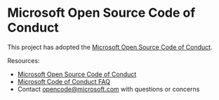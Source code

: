 # Microsoft Open Source Code of Conduct

This project has adopted the [Microsoft Open Source Code of Conduct](https://opensource.microsoft.com/codeofconduct/).

Resources:


- [Microsoft Open Source Code of Conduct](https://opensource.microsoft.com/codeofconduct/)
- [Microsoft Code of Conduct FAQ](https://opensource.microsoft.com/codeofconduct/faq/)
- Contact [opencode@microsoft.com](mailto:opencode@microsoft.com) with questions or concerns
